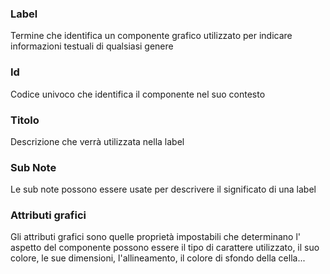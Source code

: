 ### **Label**

Termine che identifica un componente grafico utilizzato per indicare informazioni testuali di qualsiasi genere
                                                                                                  
### **Id**

Codice univoco che identifica il componente nel suo contesto
                                                                                                  
### **Titolo**

Descrizione che verrà utilizzata nella label
                                                                                                  
### **Sub Note**

Le sub note possono essere usate per descrivere il significato di una label
                                                                                                  
### **Attributi grafici**

Gli attributi grafici sono quelle proprietà impostabili che determinano l' aspetto del componente possono essere il tipo di carattere utilizzato, il suo colore, le sue dimensioni, l'allineamento, il colore di sfondo della cella...
